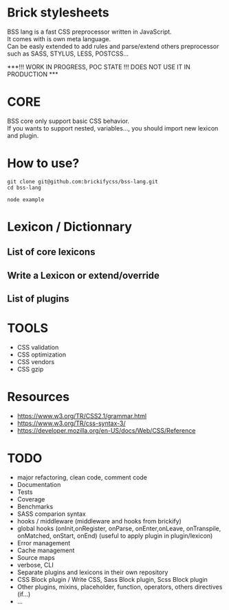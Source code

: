 # Brick stylesheets

BSS lang is a fast CSS preprocessor written in JavaScript.
<br>
It comes with is own meta language.
<br>
Can be easly extended to add rules and parse/extend others preprocessor such as SASS, STYLUS, LESS, POSTCSS...


***!!! WORK IN PROGRESS, POC STATE !!! DOES NOT USE IT IN PRODUCTION ***

# CORE

BSS core only support basic CSS behavior.
<br>
If you wants to support nested, variables..., you should import new lexicon and plugin.

# How to use?

``` 
git clone git@github.com:brickifycss/bss-lang.git 
cd bss-lang

node example

```

# Lexicon / Dictionnary

## List of core lexicons

## Write a Lexicon or extend/override

## List of plugins
 
# TOOLS

* CSS validation
* CSS optimization
* CSS vendors
* CSS gzip

# Resources
* https://www.w3.org/TR/CSS2.1/grammar.html
* https://www.w3.org/TR/css-syntax-3/
* https://developer.mozilla.org/en-US/docs/Web/CSS/Reference


# TODO
* major refactoring, clean code, comment code
* Documentation
* Tests
* Coverage
* Benchmarks
* SASS comparion syntax
* hooks / middleware (middleware and hooks from brickify)
* global hooks (onInit,onRegister, onParse, onEnter,onLeave, onTranspile, onMatched, onStart, onEnd) (useful to apply plugin in plugin/lexicon)
* Error management 
* Cache management
* Source maps
* verbose, CLI
* Separate plugins and lexicons in their own repository
* CSS Block plugin / Write CSS, Sass Block plugin, Scss Block plugin
* Other plugins, mixins, placeholder, function, operators, others directives (if...)
* ...          
